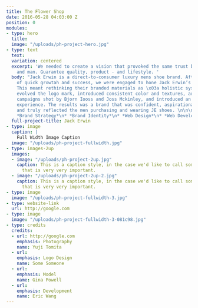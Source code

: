 ```yaml
---
title: The Flower Shop
date: 2016-05-28 04:03:00 Z
position: 0
modules:
- type: hero
  title: 
  image: "/uploads/ph-project-hero.jpg"
- type: text
  text: 
  variation: centered
  excerpt: 'We needed to create a vision that provoked the same trust between cobbler
    and man. Guarantee quality, product - and lifestyle. '
  body: "Jack Erwin is a direct-to-consumer luxury mens shoe brand. After two years
    of quick growtah and success, we were engaged to hone Jack Erwin’s brand story.
    This meant rethinking their branded materials as \x03a holistic system. \n\nWe
    evolved the logo mark, introduced consistent color and textures, art directed
    campaigns shot by Bjorn Iooss and Joss Mckinley, and introduced an intuitive e-commerce
    experience. The results was a brand that was confident, aspirational, understated,
    and truly reflected the men purchasing and wearing JE shoes. \n\n\n* *Art Direction*\n*
    *Brand Strategy*\n* *Brand Identity*\n* *Web Design*\n* *Web Development*"
  full-project-title: Jack Erwin
- type: image
  caption: |
    Full Width Image Caption
  image: "/uploads/ph-project-fullwidth.jpg"
- type: images-2up
  images:
  - image: "/uploads/ph-project-2up.jpg"
    caption: This is a caption style, in the case we'd like to call something out
      that is very very important.
  - image: "/uploads/ph-project-2up-2.jpg"
    caption: This is a caption style, in the case we'd like to call something out
      that is very very important.
- type: image
  image: "/uploads/ph-project-fullwidth-3.jpg"
- type: website-link
  url: http://google.com
- type: image
  image: "/uploads/ph-project-fullwidth-3-081c98.jpg"
- type: credits
  credits:
  - url: http://google.com
    emphasis: Photography
    name: Yuji Tomita
  - url: 
    emphasis: Logo Design
    name: Some Someone
  - url: 
    emphasis: Model
    name: Gina Powell
  - url: 
    emphasis: Development
    name: Eric Wang
---
```


